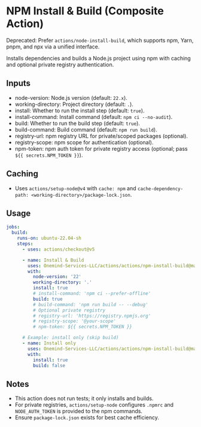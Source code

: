 # NPM Install & Build (Composite Action)

Deprecated: Prefer `actions/node-install-build`, which supports npm, Yarn, pnpm, and npx via a unified interface.

Installs dependencies and builds a Node.js project using npm with caching and optional private registry authentication.

## Inputs

- node-version: Node.js version (default: `22.x`).
- working-directory: Project directory (default: `.`).
- install: Whether to run the install step (default: `true`).
- install-command: Install command (default: `npm ci --no-audit`).
- build: Whether to run the build step (default: `true`).
- build-command: Build command (default: `npm run build`).
- registry-url: npm registry URL for private/scoped packages (optional).
- registry-scope: npm scope for authentication (optional).
- npm-token: npm auth token for private registry access (optional; pass `${{ secrets.NPM_TOKEN }}`).

## Caching

- Uses `actions/setup-node@v4` with `cache: npm` and `cache-dependency-path: <working-directory>/package-lock.json`.

## Usage

```yaml
jobs:
  build:
    runs-on: ubuntu-22.04-sh
    steps:
      - uses: actions/checkout@v5

      - name: Install & Build
        uses: Onemind-Services-LLC/actions/actions/npm-install-build@master
        with:
          node-version: '22'
          working-directory: '.'
          install: true
          # install-command: 'npm ci --prefer-offline'
          build: true
          # build-command: 'npm run build -- --debug'
          # Optional private registry
          # registry-url: 'https://registry.npmjs.org'
          # registry-scope: '@your-scope'
          # npm-token: ${{ secrets.NPM_TOKEN }}

      # Example: install only (skip build)
      - name: Install only
        uses: Onemind-Services-LLC/actions/actions/npm-install-build@master
        with:
          install: true
          build: false
```

## Notes

- This action does not run tests; it only installs and builds.
- For private registries, `actions/setup-node` configures `.npmrc` and `NODE_AUTH_TOKEN` is provided to the npm commands.
- Ensure `package-lock.json` exists for best cache efficiency.
